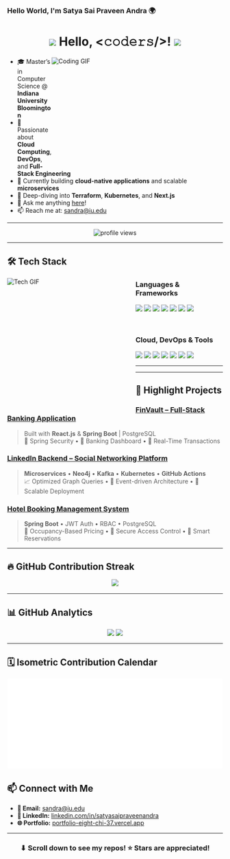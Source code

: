 ### Hello World, I'm Satya Sai Praveen Andra 🌍

<h1 align="center">
  <img src="https://github.com/JayantGoel001/JayantGoel001/blob/master/GIF/Earth.gif" width="24px" />
  Hello, &lt;𝚌𝚘𝚍𝚎𝚛𝚜/&gt;!
  <img src="https://github.com/JayantGoel001/JayantGoel001/blob/master/GIF/Hi.gif" width="40px" />
</h1>

<img align="right" height="250" width="400" alt="Coding GIF" src="https://github.com/JayantGoel001/JayantGoel001/blob/master/GIF/code.gif" />

- 🎓 Master’s in Computer Science @ **Indiana University Bloomington**
- 🧠 Passionate about **Cloud Computing**, **DevOps**, and **Full-Stack Engineering**
- 🔭 Currently building **cloud-native applications** and scalable **microservices**
- 🌱 Deep-diving into **Terraform**, **Kubernetes**, and **Next.js**
- 💬 Ask me anything [here](https://github.com/PraveenAndra/PraveenAndra/issues/1)!
- 📫 Reach me at: [sandra@iu.edu](mailto:sandra@iu.edu)

---

<p align="center">
  <img src="https://komarev.com/ghpvc/?username=PraveenAndra" alt="profile views" />
</p>

---

## 🛠️ Tech Stack

<img align="left" height="300" width="300" alt="Tech GIF" src="https://github.com/JayantGoel001/JayantGoel001/blob/master/GIF/github.gif" />

### Languages & Frameworks

<code><img height="40" src="https://cdn.jsdelivr.net/gh/devicons/devicon/icons/java/java-original.svg" /></code>
<code><img height="40" src="https://cdn.jsdelivr.net/gh/devicons/devicon/icons/python/python-original.svg" /></code>
<code><img height="40" src="https://cdn.jsdelivr.net/gh/devicons/devicon/icons/javascript/javascript-original.svg" /></code>
<code><img height="40" src="https://cdn.jsdelivr.net/gh/devicons/devicon/icons/typescript/typescript-original.svg" /></code>
<code><img height="40" src="https://cdn.jsdelivr.net/gh/devicons/devicon/icons/react/react-original.svg" /></code>
<code><img height="40" src="https://cdn.jsdelivr.net/gh/devicons/devicon/icons/angularjs/angularjs-original.svg" /></code>
<code><img height="40" src="https://cdn.jsdelivr.net/gh/devicons/devicon/icons/spring/spring-original.svg" /></code>

<br/>

### Cloud, DevOps & Tools

<code><img height="40" src="https://cdn.jsdelivr.net/gh/devicons/devicon/icons/docker/docker-original.svg" /></code>
<code><img height="40" src="https://cdn.jsdelivr.net/gh/devicons/devicon/icons/kubernetes/kubernetes-plain.svg" /></code>
<code><img height="40" src="https://cdn.jsdelivr.net/gh/devicons/devicon/icons/googlecloud/googlecloud-original.svg" /></code>
<code><img height="40" src="https://cdn.jsdelivr.net/gh/devicons/devicon/icons/amazonwebservices/amazonwebservices-original-wordmark.svg" /></code>
<code><img height="40" src="https://cdn.jsdelivr.net/gh/devicons/devicon/icons/git/git-original.svg" /></code>
<code><img height="40" src="https://cdn.jsdelivr.net/gh/devicons/devicon/icons/postgresql/postgresql-original.svg" /></code>
<code><img height="40" src="https://cdn.jsdelivr.net/gh/devicons/devicon/icons/mongodb/mongodb-original.svg" /></code>

---

---

## 🚀 Highlight Projects

### [FinVault – Full-Stack Banking Application](https://github.com/PraveenAndra/FinVault)
> Built with **React.js** & **Spring Boot** | PostgreSQL  
> 🔐 Spring Security • 🏦 Banking Dashboard • 🔄 Real-Time Transactions

### [LinkedIn Backend – Social Networking Platform](https://github.com/PraveenAndra/LinkedIn)
> **Microservices** • **Neo4j** • **Kafka** • **Kubernetes** • **GitHub Actions**  
> 📈 Optimized Graph Queries • 🔁 Event-driven Architecture • 📡 Scalable Deployment

### [Hotel Booking Management System](https://github.com/PraveenAndra/Hotel-Booking-Management)
> **Spring Boot** • JWT Auth • RBAC • PostgreSQL  
> 🧾 Occupancy-Based Pricing • 🔐 Secure Access Control • 📅 Smart Reservations

---

## 🔥 GitHub Contribution Streak

<p align="center">
  <img src="https://github-readme-streak-stats.herokuapp.com/?user=PraveenAndra&theme=vue-dark&hide_border=true&date_format=M%20j%5B%2C%20Y%5D" />
</p>

---

## 📊 GitHub Analytics

<p align="center">
  <img height="180em" src="https://github-readme-stats.vercel.app/api?username=PraveenAndra&show_icons=true&theme=radical&include_all_commits=true&count_private=true" />
  <img height="180em" src="https://github-readme-stats.vercel.app/api/top-langs/?username=PraveenAndra&layout=compact&theme=radical" />
</p>

---

## 🗓️ Isometric Contribution Calendar

<p align="center">
  <img src="https://raw.githubusercontent.com/PraveenAndra/PraveenAndra/main/github-metrics.svg" alt="Isometric calendar">
</p>


## 📫 Connect with Me

- **📧 Email:** [sandra@iu.edu](mailto:sandra@iu.edu)  
- **🔗 LinkedIn:** [linkedin.com/in/satyasaipraveenandra](https://linkedin.com/in/satyasaipraveenandra/)  
- **🌐 Portfolio:** [portfolio-eight-chi-37.vercel.app](https://portfolio-eight-chi-37.vercel.app/)

---

<h3 align="center">⬇ Scroll down to see my repos! ⭐ Stars are appreciated!</h3>
